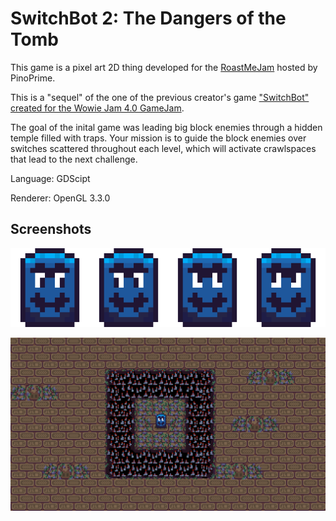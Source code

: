 # SwitchBot 2: The Dangers of the Tomb

This game is a pixel art 2D thing developed for the [RoastMeJam](https://itch.io/jam/roastmejam) hosted by PinoPrime.

This is a "sequel" of the one of the previous creator's game ["SwitchBot" created for the Wowie Jam 4.0 GameJam](https://sonicmam.itch.io/switchbot).

The goal of the inital game was leading big block enemies through a hidden temple filled with traps. Your mission is to guide the block enemies over switches scattered throughout each level, which will activate crawlspaces that lead to the next challenge.

Language: GDScipt

Renderer: OpenGL 3.3.0

## Screenshots

![The player character: Quandale Dinglelington](TheHub/Dingleton-export.png)

![A vertical slice of the game](TheHub/Splash.png)
